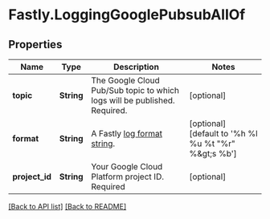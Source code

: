 # Fastly.LoggingGooglePubsubAllOf

## Properties

Name | Type | Description | Notes
------------ | ------------- | ------------- | -------------
**topic** | **String** | The Google Cloud Pub/Sub topic to which logs will be published. Required. | [optional] 
**format** | **String** | A Fastly [log format string](https://docs.fastly.com/en/guides/custom-log-formats). | [optional] [default to &#39;%h %l %u %t &quot;%r&quot; %&amp;gt;s %b&#39;]
**project_id** | **String** | Your Google Cloud Platform project ID. Required | [optional] 



[[Back to API list]](../../README.md#endpoints) [[Back to README]](../../README.md)

